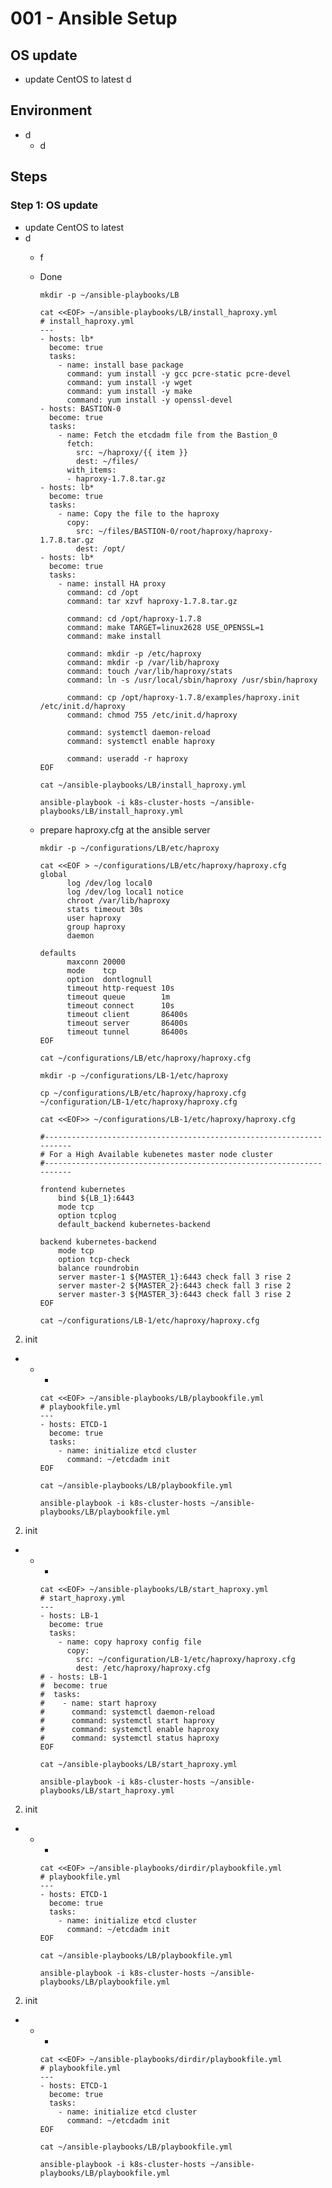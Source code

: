 # **001 - Ansible Setup**

## **OS update**
- update CentOS to latest
  d

## **Environment**
- d
  - d

## **Steps** 

### **Step 1: OS update**
-  update CentOS to latest
  - d
    - f

         
    - Done

          mkdir -p ~/ansible-playbooks/LB

          cat <<EOF> ~/ansible-playbooks/LB/install_haproxy.yml
          # install_haproxy.yml
          ---
          - hosts: lb*
            become: true
            tasks:
              - name: install base package 
                command: yum install -y gcc pcre-static pcre-devel
                command: yum install -y wget
                command: yum install -y make
                command: yum install -y openssl-devel
          - hosts: BASTION-0
            become: true
            tasks:
              - name: Fetch the etcdadm file from the Bastion_0
                fetch: 
                  src: ~/haproxy/{{ item }}
                  dest: ~/files/
                with_items:
                - haproxy-1.7.8.tar.gz
          - hosts: lb*
            become: true
            tasks: 
              - name: Copy the file to the haproxy
                copy: 
                  src: ~/files/BASTION-0/root/haproxy/haproxy-1.7.8.tar.gz
                  dest: /opt/
          - hosts: lb*
            become: true
            tasks: 
              - name: install HA proxy
                command: cd /opt
                command: tar xzvf haproxy-1.7.8.tar.gz

                command: cd /opt/haproxy-1.7.8
                command: make TARGET=linux2628 USE_OPENSSL=1
                command: make install

                command: mkdir -p /etc/haproxy
                command: mkdir -p /var/lib/haproxy 
                command: touch /var/lib/haproxy/stats
                command: ln -s /usr/local/sbin/haproxy /usr/sbin/haproxy

                command: cp /opt/haproxy-1.7.8/examples/haproxy.init /etc/init.d/haproxy
                command: chmod 755 /etc/init.d/haproxy
                  
                command: systemctl daemon-reload
                command: systemctl enable haproxy

                command: useradd -r haproxy
          EOF

          cat ~/ansible-playbooks/LB/install_haproxy.yml

          ansible-playbook -i k8s-cluster-hosts ~/ansible-playbooks/LB/install_haproxy.yml

    - prepare haproxy.cfg at the ansible server

          mkdir -p ~/configurations/LB/etc/haproxy

          cat <<EOF > ~/configurations/LB/etc/haproxy/haproxy.cfg 
          global
                log /dev/log local0
                log /dev/log local1 notice
                chroot /var/lib/haproxy
                stats timeout 30s
                user haproxy
                group haproxy
                daemon
            
          defaults
                maxconn 20000
                mode    tcp
                option  dontlognull
                timeout http-request 10s
                timeout queue        1m
                timeout connect      10s
                timeout client       86400s
                timeout server       86400s
                timeout tunnel       86400s
          EOF

          cat ~/configurations/LB/etc/haproxy/haproxy.cfg 

          mkdir -p ~/configurations/LB-1/etc/haproxy

          cp ~/configurations/LB/etc/haproxy/haproxy.cfg ~/configuration/LB-1/etc/haproxy/haproxy.cfg

          cat <<EOF>> ~/configurations/LB-1/etc/haproxy/haproxy.cfg

          #---------------------------------------------------------------------
          # For a High Available kubenetes master node cluster 
          #---------------------------------------------------------------------

          frontend kubernetes
              bind ${LB_1}:6443
              mode tcp
              option tcplog
              default_backend kubernetes-backend

          backend kubernetes-backend
              mode tcp
              option tcp-check
              balance roundrobin
              server master-1 ${MASTER_1}:6443 check fall 3 rise 2
              server master-2 ${MASTER_2}:6443 check fall 3 rise 2
              server master-3 ${MASTER_3}:6443 check fall 3 rise 2
          EOF

          cat ~/configurations/LB-1/etc/haproxy/haproxy.cfg





2. init 
  -  
    - 
      -  

          cat <<EOF> ~/ansible-playbooks/LB/playbookfile.yml
          # playbookfile.yml
          ---
          - hosts: ETCD-1
            become: true
            tasks:
              - name: initialize etcd cluster
                command: ~/etcdadm init
          EOF

          cat ~/ansible-playbooks/LB/playbookfile.yml

          ansible-playbook -i k8s-cluster-hosts ~/ansible-playbooks/LB/playbookfile.yml
2. init 
  -  
    - 
      -  

          cat <<EOF> ~/ansible-playbooks/LB/start_haproxy.yml
          # start_haproxy.yml
          ---
          - hosts: LB-1
            become: true
            tasks:
              - name: copy haproxy config file
                copy:
                  src: ~/configuration/LB-1/etc/haproxy/haproxy.cfg
                  dest: /etc/haproxy/haproxy.cfg
          # - hosts: LB-1
          #  become: true
          #  tasks:
          #    - name: start haproxy
          #      command: systemctl daemon-reload
          #      command: systemctl start haproxy
          #      command: systemctl enable haproxy
          #      command: systemctl status haproxy
          EOF

          cat ~/ansible-playbooks/LB/start_haproxy.yml

          ansible-playbook -i k8s-cluster-hosts ~/ansible-playbooks/LB/start_haproxy.yml

2. init 
  -  
    - 
      -  

          cat <<EOF> ~/ansible-playbooks/dirdir/playbookfile.yml
          # playbookfile.yml
          ---
          - hosts: ETCD-1
            become: true
            tasks:
              - name: initialize etcd cluster
                command: ~/etcdadm init
          EOF

          cat ~/ansible-playbooks/LB/playbookfile.yml

          ansible-playbook -i k8s-cluster-hosts ~/ansible-playbooks/LB/playbookfile.yml

2. init 
  -  
    - 
      -  

          cat <<EOF> ~/ansible-playbooks/dirdir/playbookfile.yml
          # playbookfile.yml
          ---
          - hosts: ETCD-1
            become: true
            tasks:
              - name: initialize etcd cluster
                command: ~/etcdadm init
          EOF

          cat ~/ansible-playbooks/LB/playbookfile.yml

          ansible-playbook -i k8s-cluster-hosts ~/ansible-playbooks/LB/playbookfile.yml
